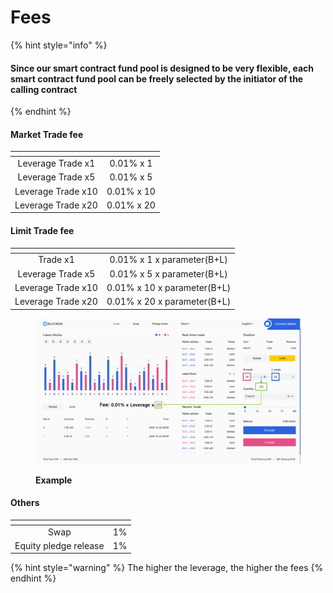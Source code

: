 # Fees

{% hint style="info" %}
#### Since our smart contract fund pool is designed to be very flexible, each smart contract fund pool can be freely selected by the initiator of the calling contract
{% endhint %}

#### Market Trade fee

<table data-card-size="large" data-view="cards"><thead><tr><th align="center"></th><th align="center"></th></tr></thead><tbody><tr><td align="center">Leverage Trade x1</td><td align="center">0.01% x 1</td></tr><tr><td align="center">Leverage Trade x5</td><td align="center">0.01% x 5</td></tr><tr><td align="center">Leverage Trade x10</td><td align="center">0.01% x 10</td></tr><tr><td align="center">Leverage Trade x20</td><td align="center">0.01% x 20</td></tr></tbody></table>

#### Limit Trade fee

<table data-card-size="large" data-view="cards"><thead><tr><th align="center"></th><th align="center"></th></tr></thead><tbody><tr><td align="center">  Trade x1</td><td align="center">0.01% x 1 x parameter(B+L)</td></tr><tr><td align="center">Leverage Trade x5</td><td align="center">0.01% x 5 x parameter(B+L)</td></tr><tr><td align="center">Leverage Trade x10</td><td align="center">0.01% x 10 x parameter(B+L)</td></tr><tr><td align="center">Leverage Trade x20</td><td align="center">0.01% x 20 x parameter(B+L)</td></tr></tbody></table>

<figure><img src="../.gitbook/assets/图片1.png" alt=""><figcaption><p><strong>Example</strong><br></p></figcaption></figure>

#### Others

<table data-card-size="large" data-view="cards"><thead><tr><th align="center"></th><th align="center"></th></tr></thead><tbody><tr><td align="center">Swap</td><td align="center">1%</td></tr><tr><td align="center">Equity pledge release</td><td align="center">1%</td></tr></tbody></table>

{% hint style="warning" %}
The higher the leverage, the higher the fees
{% endhint %}
